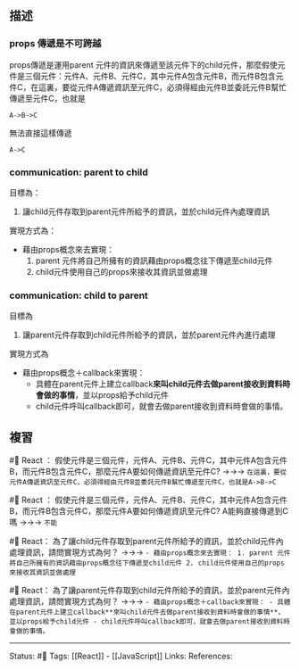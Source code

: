 ## 描述


### props 傳遞是不可跨越
props傳遞是運用parent 元件的資訊來傳遞至該元件下的child元件，那麼假使元件是三個元件：元件A、元件B、元件C，其中元件A包含元件B，而元件B包含元件C，在這裏，要從元件A傳遞資訊至元件C，必須得經由元件B並委託元件B幫忙傳遞至元件C，也就是
```
A->B->C
```

無法直接這樣傳遞
```
A->C
```


### communication: parent to child 
目標為：
1. 讓child元件存取到parent元件所給予的資訊，並於child元件內處理資訊

實現方式為：
- 藉由props概念來去實現：
	1. parent 元件將自己所擁有的資訊藉由props概念往下傳遞至child元件
	2. child元件使用自己的props來接收其資訊並做處理

### communication: child to parent
目標為
1. 讓parent元件存取到child元件所給予的資訊，並於parent元件內進行處理

實現方式為
- 藉由props概念＋callback來實現：
	- 具體在parent元件上建立callback**來叫child元件去做parent接收到資料時會做的事情**，並以props給予child元件
	- child元件呼叫callback即可，就會去做parent接收到資料時會做的事情。


## 複習
#🧠 React ： 假使元件是三個元件，元件A、元件B、元件C，其中元件A包含元件B，而元件B包含元件C，那麼元件A要如何傳遞資訊至元件C? ->->-> `在這裏，要從元件A傳遞資訊至元件C，必須得經由元件B並委託元件B幫忙傳遞至元件C，也就是A->B->C`
<!--SR:!2022-09-06,10,250-->

#🧠 React ： 假使元件是三個元件，元件A、元件B、元件C，其中元件A包含元件B，而元件B包含元件C，那麼元件A要如何傳遞資訊至元件C? A能夠直接傳遞到C嗎 ->->-> `不能`
<!--SR:!2022-09-24,20,250-->

#🧠 React： 為了讓child元件存取到parent元件所給予的資訊，並於child元件內處理資訊，請問實現方式為何？ ->->-> `- 藉由props概念來去實現： 1. parent 元件將自己所擁有的資訊藉由props概念往下傳遞至child元件 2. child元件使用自己的props來接收其資訊並做處理`
<!--SR:!2022-09-07,4,230-->

#🧠 React： 為了讓parent元件存取到child元件所給予的資訊，並於parent元件內處理資訊，請問實現方式為何？ ->->-> `- 藉由props概念＋callback來實現： - 具體在parent元件上建立callback**來叫child元件去做parent接收到資料時會做的事情**，並以props給予child元件 - child元件呼叫callback即可，就會去做parent接收到資料時會做的事情。`
<!--SR:!2022-09-04,8,250-->



---
Status: #🌱 
Tags:
[[React]] - [[JavaScript]]
Links:
References: